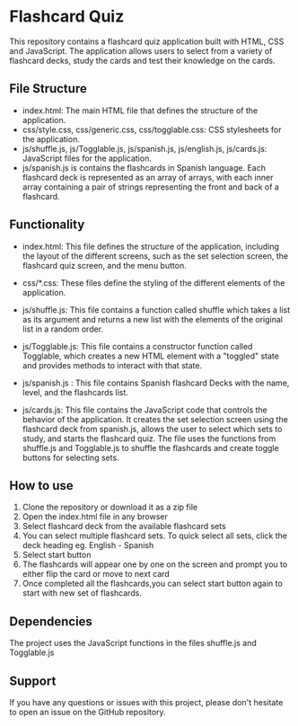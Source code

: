 # Flashcard Quiz
This repository contains a flashcard quiz application built with HTML, CSS and JavaScript. The application allows users to select from a variety of flashcard decks, study the cards and test their knowledge on the cards.

## File Structure
- index.html: The main HTML file that defines the structure of the application.
- css/style.css, css/generic.css, css/togglable.css: CSS stylesheets for the application.
- js/shuffle.js, js/Togglable.js, js/spanish.js, js/english.js, js/cards.js: JavaScript files for the application.
- js/spanish.js is contains the flashcards in Spanish language. Each flashcard deck is represented as an array of arrays, with each inner array containing a pair of strings representing the front and back of a flashcard.

## Functionality
- index.html: This file defines the structure of the application, including the layout of the different screens, such as the set selection screen, the flashcard quiz screen, and the menu button.

- css/*.css: These files define the styling of the different elements of the application.

- js/shuffle.js: This file contains a function called shuffle which takes a list as its argument and returns a new list with the elements of the original list in a random order.

- js/Togglable.js: This file contains a constructor function called Togglable, which creates a new HTML element with a "toggled" state and provides methods to interact with that state.

- js/spanish.js : This file contains Spanish flashcard Decks with the name, level, and the flashcards list.

- js/cards.js: This file contains the JavaScript code that controls the behavior of the application. It creates the set selection screen using the flashcard deck from spanish.js, allows the user to select which sets to study, and starts the flashcard quiz. The file uses the functions from shuffle.js and Togglable.js to shuffle the flashcards and create toggle buttons for selecting sets.

## How to use
1. Clone the repository or download it as a zip file
2. Open the index.html file in any browser
3. Select flashcard deck from the available flashcard sets
4. You can select multiple flashcard sets. To quick select all sets, click the deck heading eg. English - Spanish
5. Select start button
6. The flashcards will appear one by one on the screen and prompt you to either flip the card or move to next card
7. Once completed all the flashcards,you can select start button again to start with new set of flashcards.

## Dependencies
The project uses the JavaScript functions in the files shuffle.js and Togglable.js

## Support
If you have any questions or issues with this project, please don't hesitate to open an issue on the GitHub repository.